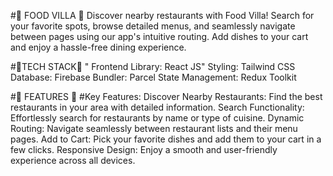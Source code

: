 #🚀 FOOD VILLA 🚀
Discover nearby restaurants with Food Villa! Search for your favorite spots, browse detailed menus, and seamlessly navigate between pages using our app's intuitive routing. Add dishes to your cart and enjoy a hassle-free dining experience.

  #🚀TECH STACK🚀
 " Frontend Library: React JS"
  Styling: Tailwind CSS
  Database: Firebase
  Bundler: Parcel
  State Management: Redux Toolkit

  #🚀 FEATURES 🚀
 #Key Features:
Discover Nearby Restaurants: Find the best restaurants in your area with detailed information.
Search Functionality: Effortlessly search for restaurants by name or type of cuisine.
Dynamic Routing: Navigate seamlessly between restaurant lists and their menu pages.
Add to Cart: Pick your favorite dishes and add them to your cart in a few clicks.
Responsive Design: Enjoy a smooth and user-friendly experience across all devices.

